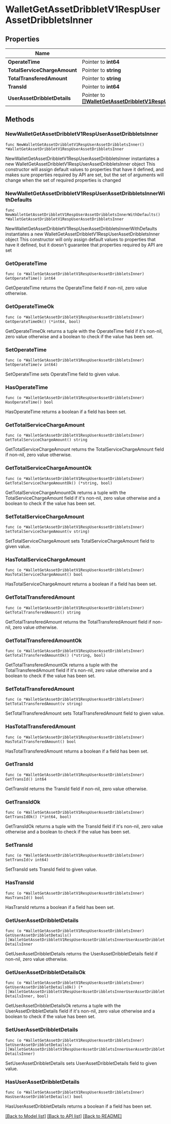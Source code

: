 # WalletGetAssetDribbletV1RespUserAssetDribbletsInner

## Properties

Name | Type | Description | Notes
------------ | ------------- | ------------- | -------------
**OperateTime** | Pointer to **int64** |  | [optional] 
**TotalServiceChargeAmount** | Pointer to **string** |  | [optional] 
**TotalTransferedAmount** | Pointer to **string** |  | [optional] 
**TransId** | Pointer to **int64** |  | [optional] 
**UserAssetDribbletDetails** | Pointer to [**[]WalletGetAssetDribbletV1RespUserAssetDribbletsInnerUserAssetDribbletDetailsInner**](WalletGetAssetDribbletV1RespUserAssetDribbletsInnerUserAssetDribbletDetailsInner.md) |  | [optional] 

## Methods

### NewWalletGetAssetDribbletV1RespUserAssetDribbletsInner

`func NewWalletGetAssetDribbletV1RespUserAssetDribbletsInner() *WalletGetAssetDribbletV1RespUserAssetDribbletsInner`

NewWalletGetAssetDribbletV1RespUserAssetDribbletsInner instantiates a new WalletGetAssetDribbletV1RespUserAssetDribbletsInner object
This constructor will assign default values to properties that have it defined,
and makes sure properties required by API are set, but the set of arguments
will change when the set of required properties is changed

### NewWalletGetAssetDribbletV1RespUserAssetDribbletsInnerWithDefaults

`func NewWalletGetAssetDribbletV1RespUserAssetDribbletsInnerWithDefaults() *WalletGetAssetDribbletV1RespUserAssetDribbletsInner`

NewWalletGetAssetDribbletV1RespUserAssetDribbletsInnerWithDefaults instantiates a new WalletGetAssetDribbletV1RespUserAssetDribbletsInner object
This constructor will only assign default values to properties that have it defined,
but it doesn't guarantee that properties required by API are set

### GetOperateTime

`func (o *WalletGetAssetDribbletV1RespUserAssetDribbletsInner) GetOperateTime() int64`

GetOperateTime returns the OperateTime field if non-nil, zero value otherwise.

### GetOperateTimeOk

`func (o *WalletGetAssetDribbletV1RespUserAssetDribbletsInner) GetOperateTimeOk() (*int64, bool)`

GetOperateTimeOk returns a tuple with the OperateTime field if it's non-nil, zero value otherwise
and a boolean to check if the value has been set.

### SetOperateTime

`func (o *WalletGetAssetDribbletV1RespUserAssetDribbletsInner) SetOperateTime(v int64)`

SetOperateTime sets OperateTime field to given value.

### HasOperateTime

`func (o *WalletGetAssetDribbletV1RespUserAssetDribbletsInner) HasOperateTime() bool`

HasOperateTime returns a boolean if a field has been set.

### GetTotalServiceChargeAmount

`func (o *WalletGetAssetDribbletV1RespUserAssetDribbletsInner) GetTotalServiceChargeAmount() string`

GetTotalServiceChargeAmount returns the TotalServiceChargeAmount field if non-nil, zero value otherwise.

### GetTotalServiceChargeAmountOk

`func (o *WalletGetAssetDribbletV1RespUserAssetDribbletsInner) GetTotalServiceChargeAmountOk() (*string, bool)`

GetTotalServiceChargeAmountOk returns a tuple with the TotalServiceChargeAmount field if it's non-nil, zero value otherwise
and a boolean to check if the value has been set.

### SetTotalServiceChargeAmount

`func (o *WalletGetAssetDribbletV1RespUserAssetDribbletsInner) SetTotalServiceChargeAmount(v string)`

SetTotalServiceChargeAmount sets TotalServiceChargeAmount field to given value.

### HasTotalServiceChargeAmount

`func (o *WalletGetAssetDribbletV1RespUserAssetDribbletsInner) HasTotalServiceChargeAmount() bool`

HasTotalServiceChargeAmount returns a boolean if a field has been set.

### GetTotalTransferedAmount

`func (o *WalletGetAssetDribbletV1RespUserAssetDribbletsInner) GetTotalTransferedAmount() string`

GetTotalTransferedAmount returns the TotalTransferedAmount field if non-nil, zero value otherwise.

### GetTotalTransferedAmountOk

`func (o *WalletGetAssetDribbletV1RespUserAssetDribbletsInner) GetTotalTransferedAmountOk() (*string, bool)`

GetTotalTransferedAmountOk returns a tuple with the TotalTransferedAmount field if it's non-nil, zero value otherwise
and a boolean to check if the value has been set.

### SetTotalTransferedAmount

`func (o *WalletGetAssetDribbletV1RespUserAssetDribbletsInner) SetTotalTransferedAmount(v string)`

SetTotalTransferedAmount sets TotalTransferedAmount field to given value.

### HasTotalTransferedAmount

`func (o *WalletGetAssetDribbletV1RespUserAssetDribbletsInner) HasTotalTransferedAmount() bool`

HasTotalTransferedAmount returns a boolean if a field has been set.

### GetTransId

`func (o *WalletGetAssetDribbletV1RespUserAssetDribbletsInner) GetTransId() int64`

GetTransId returns the TransId field if non-nil, zero value otherwise.

### GetTransIdOk

`func (o *WalletGetAssetDribbletV1RespUserAssetDribbletsInner) GetTransIdOk() (*int64, bool)`

GetTransIdOk returns a tuple with the TransId field if it's non-nil, zero value otherwise
and a boolean to check if the value has been set.

### SetTransId

`func (o *WalletGetAssetDribbletV1RespUserAssetDribbletsInner) SetTransId(v int64)`

SetTransId sets TransId field to given value.

### HasTransId

`func (o *WalletGetAssetDribbletV1RespUserAssetDribbletsInner) HasTransId() bool`

HasTransId returns a boolean if a field has been set.

### GetUserAssetDribbletDetails

`func (o *WalletGetAssetDribbletV1RespUserAssetDribbletsInner) GetUserAssetDribbletDetails() []WalletGetAssetDribbletV1RespUserAssetDribbletsInnerUserAssetDribbletDetailsInner`

GetUserAssetDribbletDetails returns the UserAssetDribbletDetails field if non-nil, zero value otherwise.

### GetUserAssetDribbletDetailsOk

`func (o *WalletGetAssetDribbletV1RespUserAssetDribbletsInner) GetUserAssetDribbletDetailsOk() (*[]WalletGetAssetDribbletV1RespUserAssetDribbletsInnerUserAssetDribbletDetailsInner, bool)`

GetUserAssetDribbletDetailsOk returns a tuple with the UserAssetDribbletDetails field if it's non-nil, zero value otherwise
and a boolean to check if the value has been set.

### SetUserAssetDribbletDetails

`func (o *WalletGetAssetDribbletV1RespUserAssetDribbletsInner) SetUserAssetDribbletDetails(v []WalletGetAssetDribbletV1RespUserAssetDribbletsInnerUserAssetDribbletDetailsInner)`

SetUserAssetDribbletDetails sets UserAssetDribbletDetails field to given value.

### HasUserAssetDribbletDetails

`func (o *WalletGetAssetDribbletV1RespUserAssetDribbletsInner) HasUserAssetDribbletDetails() bool`

HasUserAssetDribbletDetails returns a boolean if a field has been set.


[[Back to Model list]](../README.md#documentation-for-models) [[Back to API list]](../README.md#documentation-for-api-endpoints) [[Back to README]](../README.md)


